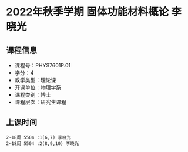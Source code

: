 # 2022年秋季学期 固体功能材料概论 李晓光






## 课程信息

- 课程号：PHYS7601P.01
- 学分：4
- 教学类型：理论课
- 开课单位：物理学系
- 课程类别：博士
- 课程层次：研究生课程

## 上课时间

```
2~18周 5504 :1(6,7) 李晓光
2~18周 5504 :2(8,9,10) 李晓光
```

